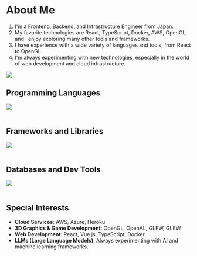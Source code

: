 # About Me

1. I'm a Frontend, Backend, and Infrastructure Engineer from Japan.
2. My favorite technologies are React, TypeScript, Docker, AWS, OpenGL, and I enjoy exploring many other tools and frameworks.
3. I have experience with a wide variety of languages and tools, from React to OpenGL.
4. I'm always experimenting with new technologies, especially in the world of web development and cloud infrastructure.

![](https://github-readme-stats.vercel.app/api/top-langs?username=your-github-username&show_icons=true&locale=en&layout=compact)

## Programming Languages

<img src="https://skillicons.dev/icons?i=html,css,js,typescript,python,php,c,c++,java" /> <br /><br />

## Frameworks and Libraries

<img src="https://skillicons.dev/icons?i=react,vue,next,express,flask,fastapi,kivy,openal" /> <br /><br />

## Databases and Dev Tools

<img src="https://skillicons.dev/icons?i=postgres,mongodb,docker,git,github,aws,azure,linux,vscode,nginx,heroku" /> <br /><br />

## Special Interests

- **Cloud Services**: AWS, Azure, Heroku
- **3D Graphics & Game Development**: OpenGL, OpenAL, GLFW, GLEW
- **Web Development**: React, Vue.js, TypeScript, Docker
- **LLMs (Large Language Models)**: Always experimenting with AI and machine learning frameworks.
